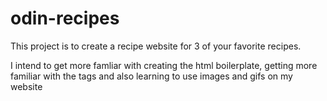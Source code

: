 # odin-recipes

This project is to create a recipe website for 3 of your favorite recipes.

I intend to get more famliar with creating the html boilerplate, getting more familiar with the tags and also learning to use images and gifs on my website